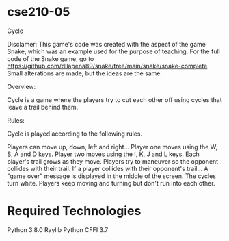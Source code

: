 # cse210-05

Cycle

Disclamer: This game's code was created with the aspect of the game Snake, which was an example used for the purpose of teaching. For the full code of the Snake game, go to https://github.com/dllapena89/snake/tree/main/snake/snake-complete. Small alterations are made, but the ideas are the same.

Overview:

Cycle is a game where the players try to cut each other off using cycles that leave a trail behind them.

Rules:

Cycle is played according to the following rules.

Players can move up, down, left and right...
Player one moves using the W, S, A and D keys.
Player two moves using the I, K, J and L keys.
Each player's trail grows as they move.
Players try to maneuver so the opponent collides with their trail.
If a player collides with their opponent's trail...
A "game over" message is displayed in the middle of the screen.
The cycles turn white.
Players keep moving and turning but don't run into each other.

# Required Technologies

Python 3.8.0
Raylib Python CFFI 3.7
